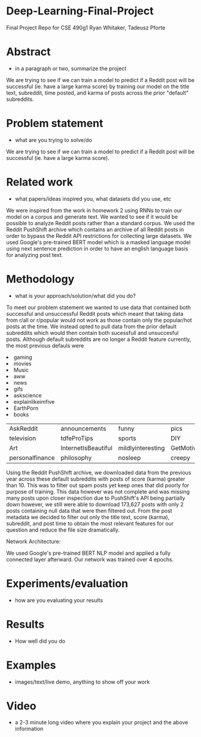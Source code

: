 # Deep-Learning-Final-Project
Final Project Repo for CSE 490g1
Ryan Whitaker, Tadeusz Pforte

# Abstract
- in a paragraph or two, summarize the project


We are trying to see if we can train a model to predict if a Reddit post will be successful (ie. have a large karma score) by training our model on the title text, subreddit, time posted, and karma of posts across the prior "default" subreddits. 

# Problem statement 
- what are you trying to solve/do

We are trying to see if we can train a model to predict if a Reddit post will be successful (ie. have a large karma score).

# Related work 
- what papers/ideas inspired you, what datasets did you use, etc

We were inspired from the work in homework 2 using RNNs to train our model on a corpus and generate text. We wanted to see if it would be possible to analyze Reddit posts rather than a standard corpus. We used the Reddit PushShift archive which contains an archive of all Reddit posts in order to bypass the Reddit API restrictions for collecting large datasets. We used Google's pre-trained BERT model which is a masked language model using next sentence prediction in order to have an english language basis for analyzing post text. 

# Methodology 
- what is your approach/solution/what did you do?

To meet our problem statement we wanted to use data that contained both successful and unsuccessful Reddit posts which meant that taking data from r/all or r/popular would not work as those contain only the popular/hot posts at the time. We instead opted to pull data from the prior default subreddits which would then contain both sucessfull and unsuccesful posts. Although default subreddits are no longer a Reddit feature currently, the most previous defauls were 

<table>
  <tr>
    <td>AskReddit</td>
    <td>announcements</td>
    <td>funny</td>
    <td>pics</td>
    <td>todayilearned</td>
    <td>science</td>
    <td>IAmA</td>
    <td>blog</td>
    <td>videos</td>
    <td>worldnews</td>
  </tr>
  <tr>
    <li>gaming</li>
    <li>movies</li>
    <li>Music</li>
    <li>aww</li>
    <li>news</li>
    <li>gifs</li>
    <li>askscience</li>
    <li>explainlikeimfive</li>
    <li>EarthPorn</li>
    <li>books</li>
  </tr>
    <tr>  
    <td>television</td>
    <td>tdfeProTips</td>
    <td>sports</td>
    <td>DIY</td>
    <td>Showerthoughts</td>
    <td>space"</td>
    <td>Jokes</td>
    <td>tifu</td>
    <td>"food</td>
    <td>photoshopbattles</td>
  </tr>
  <tr>
    <td>Art</td>
    <td>InternetIsBeautiful</td>
    <td>mildlyinteresting</td>
    <td>GetMotivated</td>
    <td>history</td>
    <td>nottheonion</td>
    <td>gadgets</td>
    <td>dataisbeautiful</td>
    <td>Futurology</td>
    <td>Documentaries</td>
    <td>tdstentothis</td>
  </tr>
  <tr>
    <td>personalfinance</td>
    <td>philosophy</td>
    <td>nosleep</td>
    <td>creepy</td>
    <td>OldSchoolCool</td>
    <td>UptdftingNews</td>
    <td>WritingPrompts</td>
    <td>TwoXChromosomes</td>
  </tr>
</table>

Using the Reddit PushShift archive, we downloaded data from the previous year across these default subreddits with posts of score (karma) greater than 10. This was to filter out spam posts yet keep ones that did poorly for purpose of training. This data however was not complete and was missing many posts upon closer inspection due to PushShift's API being partially down however, we still were able to download 173,627 posts with only 2 posts containing null data that were then filtered out. From the post metadata we decided to filter out only the title text, score (karma), subreddit, and post time to obtain the most relevant features for our question and reduce the file size dramatically. 

Network Architecture: 

We used Google's pre-trained BERT NLP model and applied a fully connected layer afterward. Our network was trained over 4 epochs.

# Experiments/evaluation 
- how are you evaluating your results
# Results 
- How well did you do
# Examples 
- images/text/live demo, anything to show off your work
# Video 
- a 2-3 minute long video where you explain your project and the above information
